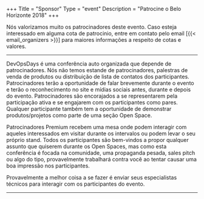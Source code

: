 +++
Title = "Sponsor"
Type = "event"
Description = "Patrocine o Belo Horizonte 2018"
+++

Nós valorizamos muito os patrocinadores deste evento. Caso esteja interessado em alguma cota de patrocinio, entre em contato pelo email [{{< email_organizers >}}] para maiores informações a respeito de cotas e valores.

<hr>

DevOpsDays é uma conferência auto organizada que depende de patrocinadores. Nós não temos estande de patrocinadores, palestras de venda de produtos ou distribuição de lista de contatos dos participantes. Patrocinadores terão a oportunidade de falar brevemente durante o evento e terão o reconhecimento no site e mídias sociais antes, durante e depois do evento. Patrocinadores são encorajados a se representarem pela participação ativa e se engajarem com os participantes como pares. Qualquer participante também tem a oportunidade de demonstrar produtos/projetos como parte de uma seção Open Space.

<p>
Patrocinadores Premium recebem uma mesa onde podem interagir com aqueles interessados em visitar durante os intervalos ou podem levar o seu próprio stand. Todos os participantes são bem-vindos a propor qualquer assunto que quiserem durante os Open Spaces, mas como esta conferência é focada na comunidade, uma propaganda pesada, sales pitch ou algo do tipo, provavelmente trabalhará contra você ao tentar causar uma boa impressão nos participantes.

<p>
Provavelmente a melhor coisa a se fazer é enviar seus especialistas técnicos para interagir com os participantes do evento.

<p>


<!--
## Benefícios

<style type="text/css">
.tg  {border-collapse:collapse;border-spacing:0;}
.tg td{font-family:Arial, sans-serif;font-size:14px;padding:10px 5px;border-style:solid;border-width:1px;overflow:hidden;word-break:normal;border-color:black;}
.tg th{font-family:Arial, sans-serif;font-size:14px;font-weight:normal;padding:10px 5px;border-style:solid;border-width:1px;overflow:hidden;word-break:normal;border-color:black;}
.tg .tg-cpu2{border-color:#000000;vertical-align:top}
.tg .tg-mqa1{font-weight:bold;border-color:#000000;text-align:center;vertical-align:top}
</style>
<table class="tg">
  <tr>
    <th class="tg-mqa1">BENEFÍCIOS PREVISTOS</th>
    <th class="tg-mqa1" colspan="4">GRUPOS DE PARCERIA</th>
  </tr>
  <tr>
    <td class="tg-cpu2"></td>
    <td class="tg-cpu2">Bronze</td>
    <td class="tg-cpu2">Prata</td>
    <td class="tg-cpu2">Ouro</td>
    <td class="tg-cpu2">Platina</td>
  </tr>
  <tr>
    <td class="tg-cpu2">Número máximo de parceiros no grupo</td>
    <td class="tg-cpu2">Ilimitado</td>
    <td class="tg-cpu2">3</td>
    <td class="tg-cpu2">2</td>
    <td class="tg-cpu2">1</td>
  </tr>
  <tr>
    <td class="tg-cpu2">Divulgação releases nos sites mantidos pela comunidade referente participação do patrocinador no evento*</td>
    <td class="tg-cpu2">Não</td>
    <td class="tg-cpu2">Não</td>
    <td class="tg-cpu2">Liberado</td>
    <td class="tg-cpu2">Liberado</td>
  </tr>
  <tr>
    <td class="tg-cpu2">Oportunidade de distribuir panfletos na pasta dos participantes**</td>
    <td class="tg-cpu2">Não</td>
    <td class="tg-cpu2">Não</td>
    <td class="tg-cpu2">Liberado</td>
    <td class="tg-cpu2">Liberado</td>
  </tr>
  <tr>
    <td class="tg-cpu2">Oportunidade de exibição do logotipo da empresa no site, cartazes e banners (tamanho relativo)</td>
    <td class="tg-cpu2">½U</td>
    <td class="tg-cpu2">⅔U</td>
    <td class="tg-cpu2">¾U</td>
    <td class="tg-cpu2">1U</td>
  </tr>
  <tr>
    <td class="tg-cpu2">Inscrições para o evento</td>
    <td class="tg-cpu2">2</td>
    <td class="tg-cpu2">4</td>
    <td class="tg-cpu2">6</td>
    <td class="tg-cpu2">10</td>
  </tr>
  <tr>
    <td class="tg-cpu2">Estande</td>
    <td class="tg-cpu2">Não</td>
    <td class="tg-cpu2">Não</td>
    <td class="tg-cpu2">Sim</td>
    <td class="tg-cpu2">Sim</td>
  </tr>
  <tr>
    <td class="tg-cpu2">Oportunidade de receber agradecimento formal no início de cada seção de apresentação</td>
    <td class="tg-cpu2">Não</td>
    <td class="tg-cpu2">Sim</td>
    <td class="tg-cpu2">Sim</td>
    <td class="tg-cpu2">Sim</td>
  </tr>
  <tr>
    <td class="tg-cpu2">Cota de patrocínio</td>
    <td class="tg-cpu2">R$ 500</td>
    <td class="tg-cpu2">R$ 1.000</td>
    <td class="tg-cpu2">R$ 2.000</td>
    <td class="tg-cpu2">R$ 5.000</td>
  </tr>
</table>


#### Requisitos definidos:

- **Releases nos sites**:  Cabe a organização do evento definir a quantidade de releases.
- **Panfletos para distribuir**: O material para compor as pastas distribuídas aos participantes deverá ser entregue em até 5 dias úteis antes do evento e não poderá exceder o tamanho A4 e o volume equivalente a 10 páginas em 75 g/m2;
- **Logotipos**: Os logotipos deverão ser entregues em formato vetorial ou em alta resolução em até 2 meses antes da realização do evento. O não envio até esta data poderá inviabilizar a produção do material impresso com o logo. Não inclui a produção de crachás, pastas e demais materiais de divulgação distribuídos ou vendidos no evento;
- **Inscrições**: A organização irá emitir códigos promocionais em até 30 dias antes do evento. Os patrocinadores deverão orientar as pessoas a se inscrever normalmente no evento utilizando os códigos promocionais.
- **Estandes**: Os patrocinadores prata e ouro podem montar um estande com espaço limite de 6 m2 (seis metros quadrados). Se o patrocinador desejar, serão fornecidos uma mesa de 2 m X 0,7 m, duas cadeiras e um ponto de luz. Demais materiais para a montagem de estande deverão ser providenciados pelo próprio patrocinador. Haverá Internet com acesso sem fio irradiado no local. Cada estande poderá contar com até 3 expositores concomitantes que deverão ser cadastrados previamente, além do número de ingressos cedidos de acordo com a categoria do patrocínio. Os expositores não terão acesso às palestras, sala VIP e coffee break. Se o próprio expositor desejar fazer parte do evento, deverá utilizar suas inscrições para ter acesso total ao evento;

A cota de patrocínio para empresas com sede fora do Brasil, preferencialmente deverá ser feito por meio de parceiro ou filial da empresa localizado no Brasil; aquisição de passagens aéreas de palestrantes internacionais; envio de material promocional como livros, camisetas, pendrives, pins, etc.

-->
<!--
<hr/>

<div style="width:590px">
<table border=1 cellspacing=1>
  <tr>
    <th><i>packages</i></th>
    <th><center><b><u>Bronze<br />1000 usd</u></center></b></th>
    <th><center><b><u>Silver<br />3000 usd</u></center></b></th>
    <th><center><b><u>Gold<br />5000 usd</u></center></b></th>
    <th></th>
  </tr>
<tr><td>2 included tickets</td><td bgcolor="gold">&nbsp;</td><td bgcolor="gold">&nbsp;</td><td bgcolor="gold">&nbsp;</td></tr>
<tr><td>logo on event website</td><td bgcolor="gold">&nbsp;</td><td bgcolor="gold">&nbsp;</td><td bgcolor="gold">&nbsp;</td></tr>
<tr><td>logo on shared slide, rotating during breaks</td><td bgcolor="gold">&nbsp;</td><td bgcolor="gold">&nbsp;</td><td bgcolor="gold">&nbsp;</td></tr>
<tr><td>logo on all email communication</td><td>&nbsp;</td><td bgcolor="gold">&nbsp;</td><td bgcolor="gold">&nbsp;</td></tr>
<tr><td>logo on its own slide, rotating during breaks</td><td>&nbsp;</td><td bgcolor="gold">&nbsp;</td><td bgcolor="gold">&nbsp;</td></tr>
<tr><td>1 minute pitch to full audience (including streaming audience)</td><td>&nbsp;</td><td>&nbsp;</td><td bgcolor="gold">&nbsp;</td></tr></tr>
<tr><td>2 additional tickets (4 in total)</td><td>&nbsp;</td><td bgcolor="gold">&nbsp;</td><td>&nbsp;</td></tr>
<tr><td>4 additional tickets (6 in total)</td><td>&nbsp;</td><td>&nbsp;</td><td bgcolor="gold">&nbsp;</td></tr>
<tr><td>shared table for swag</td><td>&nbsp;</td><td bgcolor="gold">&nbsp;</td><td>&nbsp;</td></tr>
<tr><td>booth/table space</td><td>&nbsp;</td><td>&nbsp;</td><td bgcolor="gold">&nbsp;</td></tr>
</table>
<hr/>
There are also opportunities for exclusive special sponsorships. We'll have sponsors for various events with special privileges for the sponsors of these events. If you are interested in special sponsorships or have a creative idea about how you can support the event, send us an email.
<br/>
<br/>

<br>
<br>
<table border=1 cellspacing=1>
  <tr>
    <th><i>Sponsor FAQ</i></th>
    <th><center><b>Answers to questions frequently asked by sponsors&nbsp;&nbsp;&nbsp;&nbsp;&nbsp;&nbsp;&nbsp;&nbsp;&nbsp;&nbsp;&nbsp;&nbsp;&nbsp;&nbsp;&nbsp;&nbsp;&nbsp;&nbsp;&nbsp;&nbsp;&nbsp;&nbsp;&nbsp;&nbsp;&nbsp;&nbsp;&nbsp;&nbsp;&nbsp;&nbsp;&nbsp;&nbsp;&nbsp;&nbsp;&nbsp;&nbsp;&nbsp;&nbsp;&nbsp;&nbsp;&nbsp;&nbsp;&nbsp;&nbsp;&nbsp;&nbsp;&nbsp;&nbsp;&nbsp;</center></b></th>
    <th></th>
  </tr>
<tr><td>What dates/times can we set up and tear down?</td><td></td></tr>
<tr><td>How do we ship to the venue?</td><td></td></tr>
<tr><td>How do we ship from the venue?</td><td></td></tr>
<tr><td>Whom should we send?</td><td></td></tr>
<tr><td>What should we expect regarding electricity? (how much, any fees, etc)</td><td></td></tr>
<tr><td>What should we expect regarding WiFi? (how much, any fees, etc)</td><td></td></tr>
<tr><td>How do we order additional A/V equipment?</td><td></td></tr>
<tr><td>Additional important details</td><td></td></tr>
</table>
</div>

-->
<hr/>
